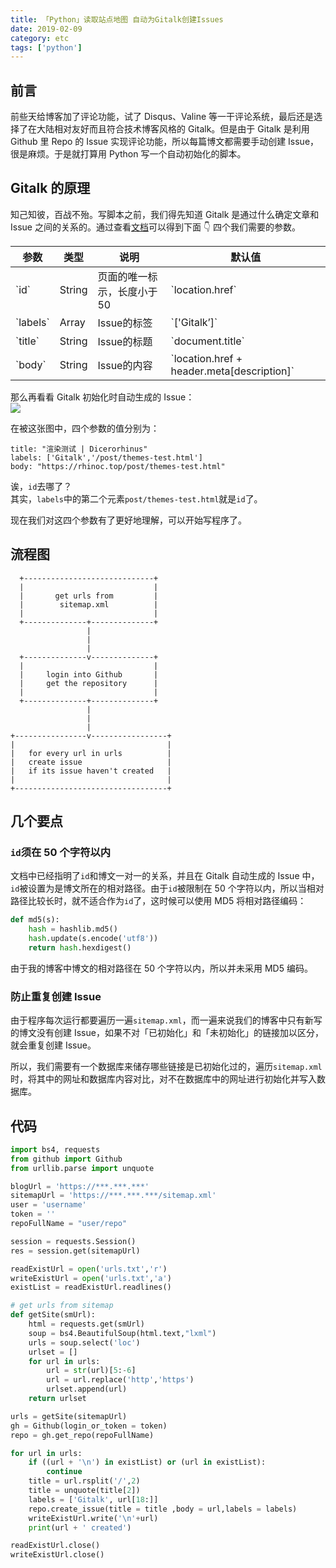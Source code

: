 ```yaml
---
title: 「Python」读取站点地图 自动为Gitalk创建Issues
date: 2019-02-09
category: etc
tags: ['python']
---
```


## 前言

前些天给博客加了评论功能，试了 Disqus、Valine 等一干评论系统，最后还是选择了在大陆相对友好而且符合技术博客风格的 Gitalk。但是由于 Gitalk 是利用 Github 里 Repo 的 Issue 实现评论功能，所以每篇博文都需要手动创建 Issue，很是麻烦。于是就打算用 Python 写一个自动初始化的脚本。

## Gitalk 的原理

知己知彼，百战不殆。写脚本之前，我们得先知道 Gitalk 是通过什么确定文章和 Issue 之间的关系的。通过查看[文档](https://github.com/gitalk/gitalk/blob/master/readme-cn.md)可以得到下面 👇 四个我们需要的参数。

<div class="table-container">

<table>

<thead>

<tr>

<th>参数</th>

<th>类型</th>

<th>说明</th>

<th>默认值</th>

</tr>

</thead>

<tbody>

<tr>

<td>`id`</td>

<td>String</td>

<td>页面的唯一标示，长度小于50</td>

<td>`location.href`</td>

</tr>

<tr>

<td>`labels`</td>

<td>Array</td>

<td>Issue的标签</td>

<td>`['Gitalk’]`</td>

</tr>

<tr>

<td>`title`</td>

<td>String</td>

<td>Issue的标题</td>

<td>`document.title`</td>

</tr>

<tr>

<td>`body`</td>

<td>String</td>

<td>Issue的内容</td>

<td>`location.href + header.meta[description]`</td>

</tr>

</tbody>

</table>

</div>

那么再看看 Gitalk 初始化时自动生成的 Issue：  
![](https://pic.rhinoc.top/15497140095951.jpg)

在被这张图中，四个参数的值分别为：

```
title: "渲染测试 | Dicerorhinus"
labels: ['Gitalk','/post/themes-test.html']
body: "https://rhinoc.top/post/themes-test.html"
```

诶，`id`去哪了？  
其实，`labels`中的第二个元素`post/themes-test.html`就是`id`了。

现在我们对这四个参数有了更好地理解，可以开始写程序了。

## 流程图

```
  +-----------------------------+
  |                             |
  |       get urls from         |
  |        sitemap.xml          |
  |                             |
  +--------------+--------------+
                 |
                 |
                 |
  +--------------v--------------+
  |                             |
  |     login into Github       |
  |     get the repository      |
  |                             |
  +--------------+--------------+
                 |
                 |
                 |
+----------------v-----------------+
|                                  |
|   for every url in urls          |
|   create issue                   |
|   if its issue haven't created   |
|                                  |
+----------------------------------+
```

## 几个要点

### `id`须在 50 个字符以内

文档中已经指明了`id`和博文一对一的关系，并且在 Gitalk 自动生成的 Issue 中，`id`被设置为是博文所在的相对路径。由于`id`被限制在 50 个字符以内，所以当相对路径比较长时，就不适合作为`id`了，这时候可以使用 MD5 将相对路径编码：

```python
def md5(s):
    hash = hashlib.md5()
    hash.update(s.encode('utf8'))
    return hash.hexdigest()
```

由于我的博客中博文的相对路径在 50 个字符以内，所以并未采用 MD5 编码。

### 防止重复创建 Issue

由于程序每次运行都要遍历一遍`sitemap.xml`，而一遍来说我们的博客中只有新写的博文没有创建 Issue，如果不对「已初始化」和「未初始化」的链接加以区分，就会重复创建 Issue。

所以，我们需要有一个数据库来储存哪些链接是已初始化过的，遍历`sitemap.xml`时，将其中的网址和数据库内容对比，对不在数据库中的网址进行初始化并写入数据库。

## 代码

```python
import bs4, requests
from github import Github
from urllib.parse import unquote

blogUrl = 'https://***.***.***'
sitemapUrl = 'https://***.***.***/sitemap.xml'
user = 'username'
token = ''
repoFullName = "user/repo"

session = requests.Session()
res = session.get(sitemapUrl)

readExistUrl = open('urls.txt','r')
writeExistUrl = open('urls.txt','a')
existList = readExistUrl.readlines()

# get urls from sitemap
def getSite(smUrl):
    html = requests.get(smUrl)
    soup = bs4.BeautifulSoup(html.text,"lxml")
    urls = soup.select('loc')
    urlset = []
    for url in urls:
        url = str(url)[5:-6]
        url = url.replace('http','https')
        urlset.append(url)
    return urlset

urls = getSite(sitemapUrl)
gh = Github(login_or_token = token)
repo = gh.get_repo(repoFullName)

for url in urls:
    if ((url + '\n') in existList) or (url in existList):
        continue
    title = url.rsplit('/',2)
    title = unquote(title[2])
    labels = ['Gitalk', url[18:]]
    repo.create_issue(title = title ,body = url,labels = labels)
    writeExistUrl.write('\n'+url)
    print(url + ' created')

readExistUrl.close()
writeExistUrl.close()
```
